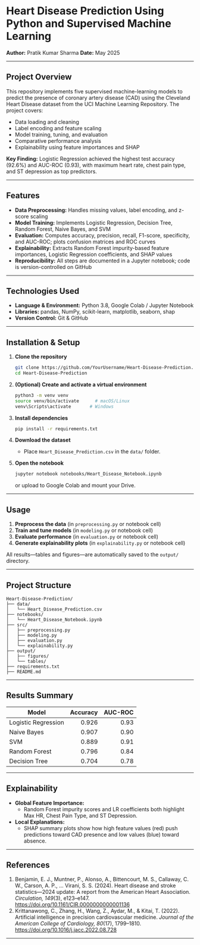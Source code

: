 
# Heart Disease Prediction Using Python and Supervised Machine Learning

**Author:** Pratik Kumar Sharma 
**Date:** May 2025  

---

## Project Overview
This repository implements five supervised machine-learning models to predict the presence of coronary artery disease (CAD) using the Cleveland Heart Disease dataset from the UCI Machine Learning Repository. The project covers:

- Data loading and cleaning  
- Label encoding and feature scaling  
- Model training, tuning, and evaluation  
- Comparative performance analysis  
- Explainability using feature importances and SHAP  

**Key Finding:** Logistic Regression achieved the highest test accuracy (92.6%) and AUC-ROC (0.93), with maximum heart rate, chest pain type, and ST depression as top predictors.

---

## Features
- **Data Preprocessing:** Handles missing values, label encoding, and z-score scaling  
- **Model Training:** Implements Logistic Regression, Decision Tree, Random Forest, Naive Bayes, and SVM  
- **Evaluation:** Computes accuracy, precision, recall, F1-score, specificity, and AUC-ROC; plots confusion matrices and ROC curves  
- **Explainability:** Extracts Random Forest impurity-based feature importances, Logistic Regression coefficients, and SHAP values  
- **Reproducibility:** All steps are documented in a Jupyter notebook; code is version-controlled on GitHub  

---

## Technologies Used
- **Language & Environment:** Python 3.8, Google Colab / Jupyter Notebook  
- **Libraries:** pandas, NumPy, scikit-learn, matplotlib, seaborn, shap  
- **Version Control:** Git & GitHub  

---

## Installation & Setup

1. **Clone the repository**  
   ```bash
   git clone https://github.com/YourUsername/Heart-Disease-Prediction.git
   cd Heart-Disease-Prediction
   ```

2. **(Optional) Create and activate a virtual environment**  
   ```bash
   python3 -m venv venv
   source venv/bin/activate      # macOS/Linux
   venv\Scripts\activate       # Windows
   ```

3. **Install dependencies**  
   ```bash
   pip install -r requirements.txt
   ```

4. **Download the dataset**  
   - Place `Heart_Disease_Prediction.csv` in the `data/` folder.

5. **Open the notebook**  
   ```bash
   jupyter notebook notebooks/Heart_Disease_Notebook.ipynb
   ```
   or upload to Google Colab and mount your Drive.

---

## Usage

1. **Preprocess the data** (in `preprocessing.py` or notebook cell)  
2. **Train and tune models** (in `modeling.py` or notebook cell)  
3. **Evaluate performance** (in `evaluation.py` or notebook cell)  
4. **Generate explainability plots** (in `explainability.py` or notebook cell)  

All results—tables and figures—are automatically saved to the `output/` directory.

---

## Project Structure
```
Heart-Disease-Prediction/
├── data/
│   └── Heart_Disease_Prediction.csv
├── notebooks/
│   └── Heart_Disease_Notebook.ipynb
├── src/
│   ├── preprocessing.py
│   ├── modeling.py
│   ├── evaluation.py
│   └── explainability.py
├── output/
│   ├── figures/
│   └── tables/
├── requirements.txt
├── README.md

```

---

## Results Summary
| Model               | Accuracy | AUC-ROC |
|---------------------|---------:|--------:|
| Logistic Regression |   0.926  |    0.93 |
| Naive Bayes         |   0.907  |    0.90 |
| SVM                 |   0.889  |    0.91 |
| Random Forest       |   0.796  |    0.84 |
| Decision Tree       |   0.704  |    0.78 |

---

## Explainability
- **Global Feature Importance:**  
  - Random Forest impurity scores and LR coefficients both highlight Max HR, Chest Pain Type, and ST Depression.  
- **Local Explanations:**  
  - SHAP summary plots show how high feature values (red) push predictions toward CAD presence and low values (blue) toward absence.

---

## References
1. Benjamin, E. J., Muntner, P., Alonso, A., Bittencourt, M. S., Callaway, C. W., Carson, A. P., … Virani, S. S. (2024). Heart disease and stroke statistics—2024 update: A report from the American Heart Association. *Circulation, 149*(3), e123–e147. https://doi.org/10.1161/CIR.0000000000001136
2. Krittanawong, C., Zhang, H., Wang, Z., Aydar, M., & Kitai, T. (2022). Artificial intelligence in precision cardiovascular medicine. *Journal of the American College of Cardiology, 80*(17), 1799–1810. https://doi.org/10.1016/j.jacc.2022.08.728  

--- 
